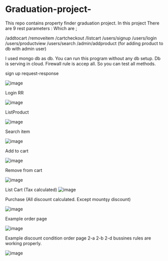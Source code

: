 # Graduation-project-
This repo contains property finder graduation project. In this project There are 9 rest parameters : Which are ;

/addtocart
/removeitem
/cartcheckout
/listcart
/users/signup
/users/login
/users/productview
/users/search
/admin/addproduct (for adding product to db with admin user)


I used mongo db as db. You can run this program without any db setup. Db is serving in cloud. Firewall rule is accep all. So you can test all methods. 

sign up request-response


![image](https://user-images.githubusercontent.com/35146324/183522640-d87871f1-967d-4eaf-9ec8-1d685350a8e9.png)

Login RR

![image](https://user-images.githubusercontent.com/35146324/183522714-8a3a9250-19f6-421c-b7ce-6abb8a040858.png)

ListProduct 

![image](https://user-images.githubusercontent.com/35146324/183523655-df299f71-eb43-4b48-865a-8f6cf49cd58c.png)

Search item

![image](https://user-images.githubusercontent.com/35146324/183523716-6b6c9f3a-368c-4adc-a91f-3b3c014dac8b.png)

Add to cart

![image](https://user-images.githubusercontent.com/35146324/183523849-b173a6dc-79e4-4a8c-8ff7-9670213d8dc7.png)

Remove from cart

![image](https://user-images.githubusercontent.com/35146324/183524081-2c9bf0b0-cd26-4832-b363-da624645c2dd.png)

List Cart (Tax calculated)
![image](https://user-images.githubusercontent.com/35146324/183524156-2d1ae4b0-ce8f-4b5f-8b9f-0472d2a25823.png)

Purchase (All discount calculated. Except mountşy discount)

![image](https://user-images.githubusercontent.com/35146324/183524538-9d219aec-6862-498d-91fc-3154b45dc1e0.png)

Example order page 

![image](https://user-images.githubusercontent.com/35146324/183524739-7e400eb2-fd3c-4a26-bf11-38cf25ae246c.png)

Example discount condition order page 2-a 2-b 2-d bussines rules are working properly.

![image](https://user-images.githubusercontent.com/35146324/183524915-9af9e663-21ec-4c0a-a0fb-23eae7bcc18f.png)

